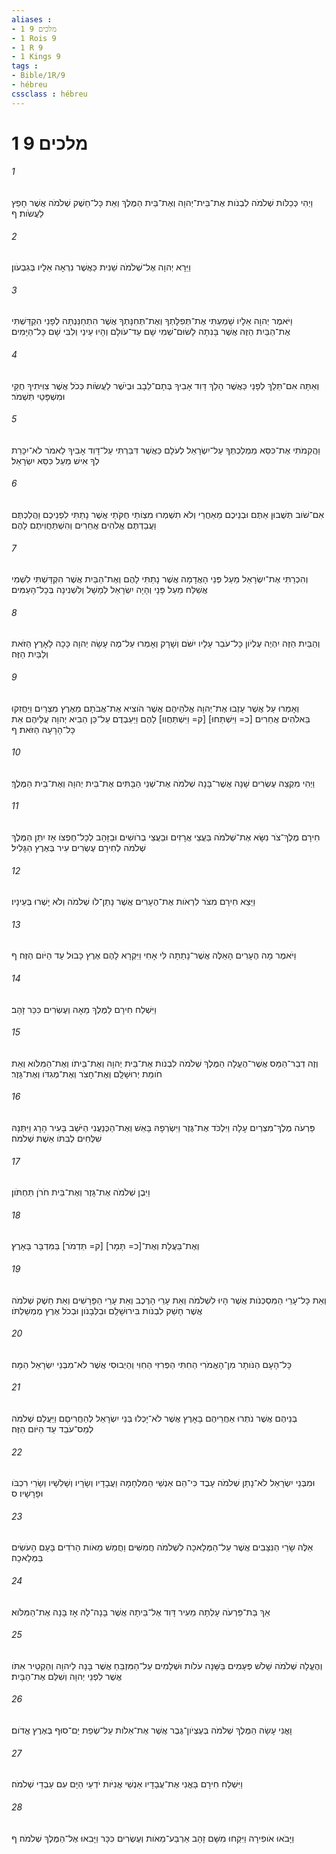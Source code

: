```yaml
---
aliases : 
- 1 מלכים 9
- 1 Rois 9
- 1 R 9
- 1 Kings 9
tags : 
- Bible/1R/9
- hébreu
cssclass : hébreu
---
```


# 1 מלכים 9

###### 1
וַיְהִי כְּכַלֹּות שְׁלֹמֹה לִבְנֹות אֶת־בֵּית־יְהוָה וְאֶת־בֵּית הַמֶּלֶךְ וְאֵת כָּל־חֵשֶׁק שְׁלֹמֹה אֲשֶׁר חָפֵץ לַעֲשֹׂות׃ ף
###### 2
וַיֵּרָא יְהוָה אֶל־שְׁלֹמֹה שֵׁנִית כַּאֲשֶׁר נִרְאָה אֵלָיו בְּגִבְעֹון׃
###### 3
וַיֹּאמֶר יְהוָה אֵלָיו שָׁמַעְתִּי אֶת־תְּפִלָּתְךָ וְאֶת־תְּחִנָּתְךָ אֲשֶׁר הִתְחַנַּנְתָּה לְפָנַי הִקְדַּשְׁתִּי אֶת־הַבַּיִת הַזֶּה אֲשֶׁר בָּנִתָה לָשׂוּם־שְׁמִי שָׁם עַד־עֹולָם וְהָיוּ עֵינַי וְלִבִּי שָׁם כָּל־הַיָּמִים׃
###### 4
וְאַתָּה אִם־תֵּלֵךְ לְפָנַי כַּאֲשֶׁר הָלַךְ דָּוִד אָבִיךָ בְּתָם־לֵבָב וּבְיֹשֶׁר לַעֲשֹׂות כְּכֹל אֲשֶׁר צִוִּיתִיךָ חֻקַּי וּמִשְׁפָּטַי תִּשְׁמֹר׃
###### 5
וַהֲקִמֹתִי אֶת־כִּסֵּא מַמְלַכְתְּךָ עַל־יִשְׂרָאֵל לְעֹלָם כַּאֲשֶׁר דִּבַּרְתִּי עַל־דָּוִד אָבִיךָ לֵאמֹר לֹא־יִכָּרֵת לְךָ אִישׁ מֵעַל כִּסֵּא יִשְׂרָאֵל׃
###### 6
אִם־שֹׁוב תְּשֻׁבוּן אַתֶּם וּבְנֵיכֶם מֵאַחֲרַי וְלֹא תִשְׁמְרוּ מִצְוֹתַי חֻקֹּתַי אֲשֶׁר נָתַתִּי לִפְנֵיכֶם וַהֲלַכְתֶּם וַעֲבַדְתֶּם אֱלֹהִים אֲחֵרִים וְהִשְׁתַּחֲוִיתֶם לָהֶם׃
###### 7
וְהִכְרַתִּי אֶת־יִשְׂרָאֵל מֵעַל פְּנֵי הָאֲדָמָה אֲשֶׁר נָתַתִּי לָהֶם וְאֶת־הַבַּיִת אֲשֶׁר הִקְדַּשְׁתִּי לִשְׁמִי אֲשַׁלַּח מֵעַל פָּנָי וְהָיָה יִשְׂרָאֵל לְמָשָׁל וְלִשְׁנִינָה בְּכָל־הָעַמִּים׃
###### 8
וְהַבַּיִת הַזֶּה יִהְיֶה עֶלְיֹון כָּל־עֹבֵר עָלָיו יִשֹּׁם וְשָׁרָק וְאָמְרוּ עַל־מֶה עָשָׂה יְהוָה כָּכָה לָאָרֶץ הַזֹּאת וְלַבַּיִת הַזֶּה׃
###### 9
וְאָמְרוּ עַל אֲשֶׁר עָזְבוּ אֶת־יְהוָה אֱלֹהֵיהֶם אֲשֶׁר הֹוצִיא אֶת־אֲבֹתָם מֵאֶרֶץ מִצְרַיִם וַיַּחֲזִקוּ בֵּאלֹהִים אֲחֵרִים [כ= וַיִּשְׁתַּחוּ] [ק= וַיִּשְׁתַּחֲווּ] לָהֶם וַיַּעַבְדֻם עַל־כֵּן הֵבִיא יְהוָה עֲלֵיהֶם אֵת כָּל־הָרָעָה הַזֹּאת׃ ף
###### 10
וַיְהִי מִקְצֵה עֶשְׂרִים שָׁנָה אֲשֶׁר־בָּנָה שְׁלֹמֹה אֶת־שְׁנֵי הַבָּתִּים אֶת־בֵּית יְהוָה וְאֶת־בֵּית הַמֶּלֶךְ׃
###### 11
חִירָם מֶלֶךְ־צֹר נִשָּׂא אֶת־שְׁלֹמֹה בַּעֲצֵי אֲרָזִים וּבַעֲצֵי בְרֹושִׁים וּבַזָּהָב לְכָל־חֶפְצֹו אָז יִתֵּן הַמֶּלֶךְ שְׁלֹמֹה לְחִירָם עֶשְׂרִים עִיר בְּאֶרֶץ הַגָּלִיל׃
###### 12
וַיֵּצֵא חִירָם מִצֹּר לִרְאֹות אֶת־הֶעָרִים אֲשֶׁר נָתַן־לֹו שְׁלֹמֹה וְלֹא יָשְׁרוּ בְּעֵינָיו׃
###### 13
וַיֹּאמֶר מָה הֶעָרִים הָאֵלֶּה אֲשֶׁר־נָתַתָּה לִּי אָחִי וַיִּקְרָא לָהֶם אֶרֶץ כָּבוּל עַד הַיֹּום הַזֶּה׃ ף
###### 14
וַיִּשְׁלַח חִירָם לַמֶּלֶךְ מֵאָה וְעֶשְׂרִים כִּכַּר זָהָב׃
###### 15
וְזֶה דְבַר־הַמַּס אֲשֶׁר־הֶעֱלָה הַמֶּלֶךְ שְׁלֹמֹה לִבְנֹות אֶת־בֵּית יְהוָה וְאֶת־בֵּיתֹו וְאֶת־הַמִּלֹּוא וְאֵת חֹומַת יְרוּשָׁלִָם וְאֶת־חָצֹר וְאֶת־מְגִדֹּו וְאֶת־גָּזֶר׃
###### 16
פַּרְעֹה מֶלֶךְ־מִצְרַיִם עָלָה וַיִּלְכֹּד אֶת־גֶּזֶר וַיִּשְׂרְפָהּ בָּאֵשׁ וְאֶת־הַכְּנַעֲנִי הַיֹּשֵׁב בָּעִיר הָרָג וַיִּתְּנָהּ שִׁלֻּחִים לְבִתֹּו אֵשֶׁת שְׁלֹמֹה׃
###### 17
וַיִּבֶן שְׁלֹמֹה אֶת־גָּזֶר וְאֶת־בֵּית חֹרֹן תַּחְתֹּון׃
###### 18
וְאֶת־בַּעֲלָת וְאֶת־[כ= תָּמָר] [ק= תַּדְמֹר] בַּמִּדְבָּר בָּאָרֶץ׃
###### 19
וְאֵת כָּל־עָרֵי הַמִּסְכְּנֹות אֲשֶׁר הָיוּ לִשְׁלֹמֹה וְאֵת עָרֵי הָרֶכֶב וְאֵת עָרֵי הַפָּרָשִׁים וְאֵת חֵשֶׁק שְׁלֹמֹה אֲשֶׁר חָשַׁק לִבְנֹות בִּירוּשָׁלִַם וּבַלְּבָנֹון וּבְכֹל אֶרֶץ מֶמְשַׁלְתֹּו׃
###### 20
כָּל־הָעָם הַנֹּותָר מִן־הָאֱמֹרִי הַחִתִּי הַפְּרִזִּי הַחִוִּי וְהַיְבוּסִי אֲשֶׁר לֹא־מִבְּנֵי יִשְׂרָאֵל הֵמָּה׃
###### 21
בְּנֵיהֶם אֲשֶׁר נֹתְרוּ אַחֲרֵיהֶם בָּאָרֶץ אֲשֶׁר לֹא־יָכְלוּ בְּנֵי יִשְׂרָאֵל לְהַחֲרִיםָם וַיַּעֲלֵם שְׁלֹמֹה לְמַס־עֹבֵד עַד הַיֹּום הַזֶּה׃
###### 22
וּמִבְּנֵי יִשְׂרָאֵל לֹא־נָתַן שְׁלֹמֹה עָבֶד כִּי־הֵם אַנְשֵׁי הַמִּלְחָמָה וַעֲבָדָיו וְשָׂרָיו וְשָׁלִשָׁיו וְשָׂרֵי רִכְבֹּו וּפָרָשָׁיו׃ ס
###### 23
אֵלֶּה שָׂרֵי הַנִּצָּבִים אֲשֶׁר עַל־הַמְּלָאכָה לִשְׁלֹמֹה חֲמִשִּׁים וַחֲמֵשׁ מֵאֹות הָרֹדִים בָּעָם הָעֹשִׂים בַּמְּלָאכָה׃
###### 24
אַךְ בַּת־פַּרְעֹה עָלְתָה מֵעִיר דָּוִד אֶל־בֵּיתָהּ אֲשֶׁר בָּנָה־לָהּ אָז בָּנָה אֶת־הַמִּלֹּוא׃
###### 25
וְהֶעֱלָה שְׁלֹמֹה שָׁלֹשׁ פְּעָמִים בַּשָּׁנָה עֹלֹות וּשְׁלָמִים עַל־הַמִּזְבֵּחַ אֲשֶׁר בָּנָה לַיהוָה וְהַקְטֵיר אִתֹּו אֲשֶׁר לִפְנֵי יְהוָה וְשִׁלַּם אֶת־הַבָּיִת׃
###### 26
וָאֳנִי עָשָׂה הַמֶּלֶךְ שְׁלֹמֹה בְּעֶצְיֹון־גֶּבֶר אֲשֶׁר אֶת־אֵלֹות עַל־שְׂפַת יַם־סוּף בְּאֶרֶץ אֱדֹום׃
###### 27
וַיִּשְׁלַח חִירָם בָּאֳנִי אֶת־עֲבָדָיו אַנְשֵׁי אֳנִיֹּות יֹדְעֵי הַיָּם עִם עַבְדֵי שְׁלֹמֹה׃
###### 28
וַיָּבֹאוּ אֹופִירָה וַיִּקְחוּ מִשָּׁם זָהָב אַרְבַּע־מֵאֹות וְעֶשְׂרִים כִּכָּר וַיָּבִאוּ אֶל־הַמֶּלֶךְ שְׁלֹמֹה׃ ף
